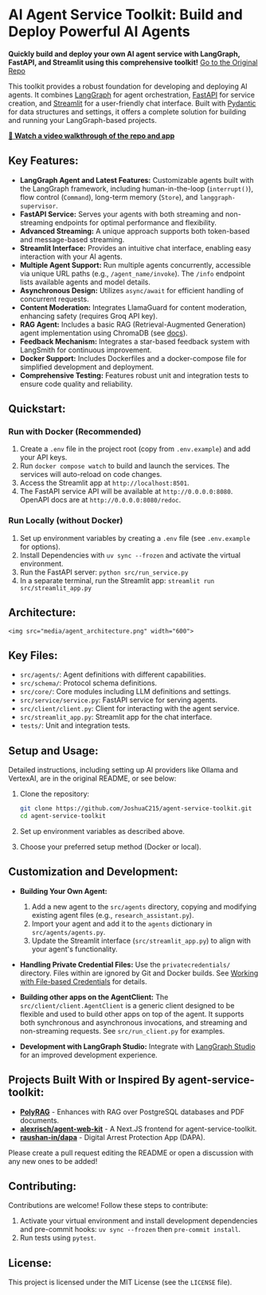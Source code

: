 # AI Agent Service Toolkit: Build and Deploy Powerful AI Agents

**Quickly build and deploy your own AI agent service with LangGraph, FastAPI, and Streamlit using this comprehensive toolkit!** 
[Go to the Original Repo](https://github.com/JoshuaC215/agent-service-toolkit)

This toolkit provides a robust foundation for developing and deploying AI agents. It combines [LangGraph](https://langchain-ai.github.io/langgraph/) for agent orchestration, [FastAPI](https://fastapi.tiangolo.com/) for service creation, and [Streamlit](https://streamlit.io/) for a user-friendly chat interface. Built with [Pydantic](https://github.com/pydantic/pydantic) for data structures and settings, it offers a complete solution for building and running your LangGraph-based projects.

**[🎥 Watch a video walkthrough of the repo and app](https://www.youtube.com/watch?v=pdYVHw_YCNY)**

## Key Features:

*   **LangGraph Agent and Latest Features:** Customizable agents built with the LangGraph framework, including human-in-the-loop (`interrupt()`), flow control (`Command`), long-term memory (`Store`), and `langgraph-supervisor`.
*   **FastAPI Service:** Serves your agents with both streaming and non-streaming endpoints for optimal performance and flexibility.
*   **Advanced Streaming:**  A unique approach supports both token-based and message-based streaming.
*   **Streamlit Interface:**  Provides an intuitive chat interface, enabling easy interaction with your AI agents.
*   **Multiple Agent Support:**  Run multiple agents concurrently, accessible via unique URL paths (e.g., `/agent_name/invoke`).  The `/info` endpoint lists available agents and model details.
*   **Asynchronous Design:** Utilizes `async/await` for efficient handling of concurrent requests.
*   **Content Moderation:** Integrates LlamaGuard for content moderation, enhancing safety (requires Groq API key).
*   **RAG Agent:**  Includes a basic RAG (Retrieval-Augmented Generation) agent implementation using ChromaDB (see [docs](docs/RAG_Assistant.md)).
*   **Feedback Mechanism:**  Integrates a star-based feedback system with LangSmith for continuous improvement.
*   **Docker Support:**  Includes Dockerfiles and a docker-compose file for simplified development and deployment.
*   **Comprehensive Testing:**  Features robust unit and integration tests to ensure code quality and reliability.

## Quickstart:

###  Run with Docker (Recommended)

1.  Create a `.env` file in the project root (copy from `.env.example`) and add your API keys.
2.  Run `docker compose watch` to build and launch the services.  The services will auto-reload on code changes.
3.  Access the Streamlit app at `http://localhost:8501`.
4.  The FastAPI service API will be available at `http://0.0.0.0:8080`.
   OpenAPI docs are at `http://0.0.0.0:8080/redoc`.

### Run Locally (without Docker)

1.  Set up environment variables by creating a `.env` file (see `.env.example` for options).
2.  Install Dependencies with `uv sync --frozen` and activate the virtual environment.
3.  Run the FastAPI server: `python src/run_service.py`
4.  In a separate terminal, run the Streamlit app: `streamlit run src/streamlit_app.py`

## Architecture:

```
<img src="media/agent_architecture.png" width="600">
```

## Key Files:

*   `src/agents/`: Agent definitions with different capabilities.
*   `src/schema/`: Protocol schema definitions.
*   `src/core/`: Core modules including LLM definitions and settings.
*   `src/service/service.py`: FastAPI service for serving agents.
*   `src/client/client.py`: Client for interacting with the agent service.
*   `src/streamlit_app.py`: Streamlit app for the chat interface.
*   `tests/`: Unit and integration tests.

## Setup and Usage:

Detailed instructions, including setting up AI providers like Ollama and VertexAI, are in the original README, or see below:

1.  Clone the repository:

    ```sh
    git clone https://github.com/JoshuaC215/agent-service-toolkit.git
    cd agent-service-toolkit
    ```

2.  Set up environment variables as described above.

3.  Choose your preferred setup method (Docker or local).

## Customization and Development:

*   **Building Your Own Agent:**
    1.  Add a new agent to the `src/agents` directory, copying and modifying existing agent files (e.g., `research_assistant.py`).
    2.  Import your agent and add it to the `agents` dictionary in `src/agents/agents.py`.
    3.  Update the Streamlit interface (`src/streamlit_app.py`) to align with your agent's functionality.

*   **Handling Private Credential Files:** Use the `privatecredentials/` directory.  Files within are ignored by Git and Docker builds. See [Working with File-based Credentials](docs/File_Based_Credentials.md) for details.

*   **Building other apps on the AgentClient:**  The `src/client/client.AgentClient` is a generic client designed to be flexible and used to build other apps on top of the agent. It supports both synchronous and asynchronous invocations, and streaming and non-streaming requests. See `src/run_client.py` for examples.

*   **Development with LangGraph Studio:**  Integrate with [LangGraph Studio](https://langchain-ai.github.io/langgraph/concepts/langgraph_studio/) for an improved development experience.

## Projects Built With or Inspired By agent-service-toolkit:

*   **[PolyRAG](https://github.com/QuentinFuxa/PolyRAG)** - Enhances with RAG over PostgreSQL databases and PDF documents.
*   **[alexrisch/agent-web-kit](https://github.com/alexrisch/agent-web-kit)** -  A Next.JS frontend for agent-service-toolkit.
*   **[raushan-in/dapa](https://github.com/raushan-in/dapa)** -  Digital Arrest Protection App (DAPA).

Please create a pull request editing the README or open a discussion with any new ones to be added!

## Contributing:

Contributions are welcome!  Follow these steps to contribute:

1.  Activate your virtual environment and install development dependencies and pre-commit hooks: `uv sync --frozen` then `pre-commit install`.
2.  Run tests using `pytest`.

## License:

This project is licensed under the MIT License (see the `LICENSE` file).